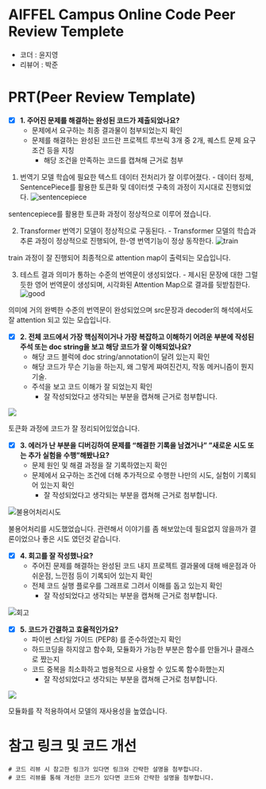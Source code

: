 # AIFFEL Campus Online Code Peer Review Templete
- 코더 : 윤지영
- 리뷰어 : 박준


# PRT(Peer Review Template)
- [x]  **1. 주어진 문제를 해결하는 완성된 코드가 제출되었나요?**
    - 문제에서 요구하는 최종 결과물이 첨부되었는지 확인
    - 문제를 해결하는 완성된 코드란 프로젝트 루브릭 3개 중 2개, 
    퀘스트 문제 요구조건 등을 지칭
        - 해당 조건을 만족하는 코드를 캡쳐해 근거로 첨부
     
1. 번역기 모델 학습에 필요한 텍스트 데이터 전처리가 잘 이루어졌다. - 데이터 정제, SentencePiece를 활용한 토큰화 및 데이터셋 구축의 과정이 지시대로 진행되었다.
![sentencepiece](https://github.com/currybab/first-repository/assets/7679722/782784fa-5007-475c-9f22-96388d739df4)

sentencepiece를 활용한 토큰화 과정이 정상적으로 이루어 졌습니다.

2. Transformer 번역기 모델이 정상적으로 구동된다. - Transformer 모델의 학습과 추론 과정이 정상적으로 진행되어, 한-영 번역기능이 정상 동작한다.
![train](https://github.com/currybab/first-repository/assets/7679722/f1962637-872c-49b7-af1f-e9bdd115fa69)

train 과정이 잘 진행되어 최종적으로 attention map이 출력되는 모습입니다.

3. 테스트 결과 의미가 통하는 수준의 번역문이 생성되었다. - 제시된 문장에 대한 그럴듯한 영어 번역문이 생성되며, 시각화된 Attention Map으로 결과를 뒷받침한다.
![good](https://github.com/currybab/first-repository/assets/7679722/a11788c6-f4fb-49b4-84e1-7733962344dc)

의미에 거의 완벽한 수준의 번역문이 완성되었으며 src문장과 decoder의 해석에서도 잘 attention 되고 있는 모습입니다.
    
- [x]  **2. 전체 코드에서 가장 핵심적이거나 가장 복잡하고 이해하기 어려운 부분에 작성된 
주석 또는 doc string을 보고 해당 코드가 잘 이해되었나요?**
    - 해당 코드 블럭에 doc string/annotation이 달려 있는지 확인
    - 해당 코드가 무슨 기능을 하는지, 왜 그렇게 짜여진건지, 작동 메커니즘이 뭔지 기술.
    - 주석을 보고 코드 이해가 잘 되었는지 확인
        - 잘 작성되었다고 생각되는 부분을 캡쳐해 근거로 첨부합니다.

![](https://github.com/currybab/first-repository/assets/7679722/5b127ade-6dd7-49b6-a605-6602039156e6)

토큰화 과정에 코드가 잘 정리되어있었습니다.
        
- [x]  **3. 에러가 난 부분을 디버깅하여 문제를 “해결한 기록을 남겼거나” 
”새로운 시도 또는 추가 실험을 수행”해봤나요?**
    - 문제 원인 및 해결 과정을 잘 기록하였는지 확인
    - 문제에서 요구하는 조건에 더해 추가적으로 수행한 나만의 시도, 
    실험이 기록되어 있는지 확인
        - 잘 작성되었다고 생각되는 부분을 캡쳐해 근거로 첨부합니다.

![불용어처리시도](https://github.com/currybab/first-repository/assets/7679722/361ddcfb-9b17-49f0-a460-831d3e4bdc7f)

불용어처리를 시도했었습니다. 관련해서 이야기를 좀 해보았는데 필요없지 않을까가 결론이었으나 좋은 시도 였던것 같습니다.

        
- [x]  **4. 회고를 잘 작성했나요?**
    - 주어진 문제를 해결하는 완성된 코드 내지 프로젝트 결과물에 대해
    배운점과 아쉬운점, 느낀점 등이 기록되어 있는지 확인
    - 전체 코드 실행 플로우를 그래프로 그려서 이해를 돕고 있는지 확인
        - 잘 작성되었다고 생각되는 부분을 캡쳐해 근거로 첨부합니다.

![회고](https://github.com/currybab/first-repository/assets/7679722/bfeefa14-137b-4b2b-93e5-34ae3866461e)
        
- [x]  **5. 코드가 간결하고 효율적인가요?**
    - 파이썬 스타일 가이드 (PEP8) 를 준수하였는지 확인
    - 하드코딩을 하지않고 함수화, 모듈화가 가능한 부분은 함수를 만들거나 클래스로 짰는지
    - 코드 중복을 최소화하고 범용적으로 사용할 수 있도록 함수화했는지
        - 잘 작성되었다고 생각되는 부분을 캡쳐해 근거로 첨부합니다.

![](https://github.com/currybab/first-repository/assets/7679722/dcfe8c42-5167-4f8b-b59a-15326157fad1)

모듈화를 작 적용하여서 모델의 재사용성을 높였습니다.

# 참고 링크 및 코드 개선
```
# 코드 리뷰 시 참고한 링크가 있다면 링크와 간략한 설명을 첨부합니다.
# 코드 리뷰를 통해 개선한 코드가 있다면 코드와 간략한 설명을 첨부합니다.
```
